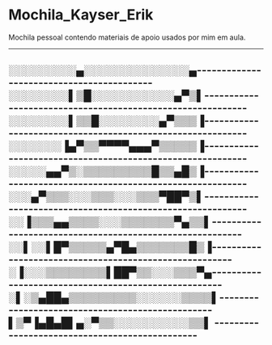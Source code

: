# Mochila_Kayser_Erik

Mochila pessoal contendo materiais de apoio usados por mim em aula.

-----------------------------------------------------------------------------------------------------------------------------------------------------------------------------------


░░░░░░░░░▄░░░░░░░░░░░░░░▄------------------------------------------
░░░░░░░░▌▒█░░░░░░░░░░░▄▀▒▌-----------------------------------------------------------
░░░░░░░░▌▒▒█░░░░░░░░▄▀▒▒▒▐-----------------------------------------------------------
░░░░░░░▐▄▀▒▒▀▀▀▀▄▄▄▀▒▒▒▒▒▐-----------------------------------------------------------
░░░░░▄▄▀▒░▒▒▒▒▒▒▒▒▒█▒▒▄█▒▐-----------------------------------------------------------
░░░▄▀▒▒▒░░░▒▒▒░░░▒▒▒▀██▀▒▌-----------------------------------------------------------
░░▐▒▒▒▄▄▒▒▒▒░░░▒▒▒▒▒▒▒▀▄▒▒▌---------------------------------------------------------
░░▌░░▌█▀▒▒▒▒▒▄▀█▄▒▒▒▒▒▒▒█▒▐-------------------------------------------------------
░▐░░░▒▒▒▒▒▒▒▒▌██▀▒▒░░░▒▒▒▀▄-----------------------------------------------------
░▌░▒▄██▄▒▒▒▒▒▒▒▒▒░░░░░░▒▒▒▒▌-------------------------------------------------
▌▒▀▐▄█▄█▌▄░▀▒▒░░░░░░░░░░▒▒▌ -----------------------------------------------
-------------------------------------------------------------------------------------
